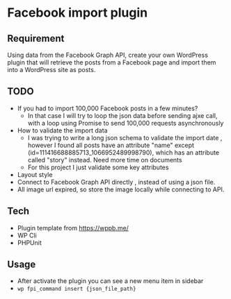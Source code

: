 # Facebook import plugin  

## Requirement
Using data from the Facebook Graph API, create your own WordPress plugin that will retrieve the posts from a Facebook page and import them into a WordPress site as posts.

## TODO
* If you had to import 100,000 Facebook posts in a few minutes?  
    * In that case I will try to loop the json data before sending ajxe call, with a loop using Promise to send 100,000 requests asynchronously
* How to validate the import data
    * I was trying to write a long json schema to validate the import date , however I found all posts have an attribute "name" except (id=111416688885713_1066952489998790), which has an attribute called "story" instead. Need more time on documents 
    * For this project I just validate some key attributes       
* Layout style
* Connect to Facebook Graph API directly , instead of using a json file.
* All image url expired, so store the image locally while connecting to API.

## Tech
* Plugin template from https://wppb.me/
* WP Cli
* PHPUnit

## Usage
* After activate the plugin you can see a new menu item in sidebar
* ``` wp fpi_command insert {json_file_path} ``` 




